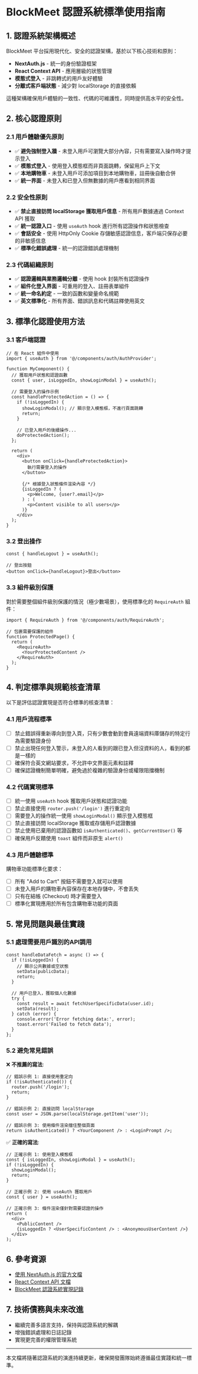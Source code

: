 # BlockMeet 認證系統標準使用指南

## 1. 認證系統架構概述

BlockMeet 平台採用現代化、安全的認證架構，基於以下核心技術和原則：

- **NextAuth.js** - 統一的身份驗證框架
- **React Context API** - 應用層級的狀態管理
- **模態式登入** - 非跳轉式的用戶友好體驗
- **分離式客戶端狀態** - 減少對 localStorage 的直接依賴

這種架構確保用戶體驗的一致性、代碼的可維護性，同時提供高水平的安全性。

## 2. 核心認證原則

### 2.1 用戶體驗優先原則

- ✅ **避免強制登入牆** - 未登入用戶可瀏覽大部分內容，只有需要寫入操作時才提示登入
- ✅ **模態式登入** - 使用登入模態框而非頁面跳轉，保留用戶上下文
- ✅ **本地購物車** - 未登入用戶可添加項目到本地購物車，註冊後自動合併
- ✅ **統一界面** - 未登入和已登入但無數據的用戶應看到相同界面

### 2.2 安全性原則

- ✅ **禁止直接訪問 localStorage 獲取用戶信息** - 所有用戶數據通過 Context API 獲取
- ✅ **統一認證入口** - 使用 `useAuth` hook 進行所有認證操作和狀態檢查
- ✅ **會話安全** - 使用 HttpOnly Cookie 存儲敏感認證信息，客戶端只保存必要的非敏感信息
- ✅ **標準化錯誤處理** - 統一的認證錯誤處理機制

### 2.3 代碼組織原則

- ✅ **認證邏輯與業務邏輯分離** - 使用 hook 封裝所有認證操作
- ✅ **組件化登入界面** - 可重用的登入、註冊表單組件
- ✅ **統一命名約定** - 一致的函數和變量命名規範
- ✅ **英文標準化** - 所有界面、錯誤訊息和代碼註釋使用英文

## 3. 標準化認證使用方法

### 3.1 客戶端認證

```tsx
// 在 React 組件中使用
import { useAuth } from '@/components/auth/AuthProvider';

function MyComponent() {
  // 獲取用戶狀態和認證函數
  const { user, isLoggedIn, showLoginModal } = useAuth();
  
  // 需要登入的操作示例
  const handleProtectedAction = () => {
    if (!isLoggedIn) {
      showLoginModal(); // 顯示登入模態框，不進行頁面跳轉
      return;
    }
    
    // 已登入用戶的後續操作...
    doProtectedAction();
  };
  
  return (
    <div>
      <button onClick={handleProtectedAction}>
        執行需要登入的操作
      </button>
      
      {/* 根據登入狀態條件渲染內容 */}
      {isLoggedIn ? (
        <p>Welcome, {user?.email}</p>
      ) : (
        <p>Content visible to all users</p>
      )}
    </div>
  );
}
```

### 3.2 登出操作

```tsx
const { handleLogout } = useAuth();

// 登出按鈕
<button onClick={handleLogout}>登出</button>
```

### 3.3 組件級別保護

對於需要整個組件級別保護的情況（極少數場景），使用標準化的 `RequireAuth` 組件：

```tsx
import { RequireAuth } from '@/components/auth/RequireAuth';

// 包裹需要保護的組件
function ProtectedPage() {
  return (
    <RequireAuth>
      <YourProtectedContent />
    </RequireAuth>
  );
}
```

## 4. 判定標準與規範核查清單

以下是評估認證實現是否符合標準的核查清單：

### 4.1 用戶流程標準

- [ ] 禁止錯誤得重新導向到登入頁，只有少數會動到會員遠端資料庫儲存的特定行為需要驗證身份
- [ ] 禁止出現任何登入警示，未登入的人看到的跟已登入但沒資料的人，看到的都是一樣的
- [ ] 確保符合英文網站要求，不允許中文界面元素和註釋
- [ ] 確保認證機制簡單明確，避免過於複雜的驗證身份或權限阻擋機制

### 4.2 代碼實現標準

- [ ] 統一使用 `useAuth` hook 獲取用戶狀態和認證功能
- [ ] 禁止直接使用 `router.push('/login')` 進行重定向
- [ ] 需要登入的操作統一使用 `showLoginModal()` 顯示登入模態框
- [ ] 禁止直接訪問 localStorage 獲取或存儲用戶認證數據
- [ ] 禁止使用已棄用的認證函數如 `isAuthenticated()`、`getCurrentUser()` 等
- [ ] 確保用戶反饋使用 `toast` 組件而非原生 `alert()`

### 4.3 用戶體驗標準

購物車功能標準化要求：
- [ ] 所有 "Add to Cart" 按鈕不需要登入就可以使用
- [ ] 未登入用戶的購物車內容保存在本地存儲中，不會丢失
- [ ] 只有在結帳 (Checkout) 時才需要登入
- [ ] 標準化實現應用於所有包含購物車功能的頁面

## 5. 常見問題與最佳實踐

### 5.1 處理需要用戶識別的API調用

```tsx
const handleDataFetch = async () => {
  if (!isLoggedIn) {
    // 顯示公共數據或空狀態
    setData(publicData);
    return;
  }
  
  // 用戶已登入，獲取個人化數據
  try {
    const result = await fetchUserSpecificData(user.id);
    setData(result);
  } catch (error) {
    console.error('Error fetching data:', error);
    toast.error('Failed to fetch data');
  }
};
```

### 5.2 避免常見錯誤

❌ **不推薦的寫法**:
```tsx
// 錯誤示例 1: 直接使用重定向
if (!isAuthenticated()) {
  router.push('/login');
  return;
}

// 錯誤示例 2: 直接訪問 localStorage
const user = JSON.parse(localStorage.getItem('user'));

// 錯誤示例 3: 使用條件渲染擋住整個頁面
return isAuthenticated() ? <YourComponent /> : <LoginPrompt />;
```

✅ **正確的寫法**:
```tsx
// 正確示例 1: 使用登入模態框
const { isLoggedIn, showLoginModal } = useAuth();
if (!isLoggedIn) {
  showLoginModal();
  return;
}

// 正確示例 2: 使用 useAuth 獲取用戶
const { user } = useAuth();

// 正確示例 3: 條件渲染僅針對需要認證的操作
return (
  <div>
    <PublicContent />
    {isLoggedIn ? <UserSpecificContent /> : <AnonymousUserContent />}
  </div>
);
```

## 6. 參考資源

- [使用 NextAuth.js 的官方文檔](https://next-auth.js.org/)
- [React Context API 文檔](https://reactjs.org/docs/context.html)
- [BlockMeet 認證系統實現記錄](./login-wall-fixes-progress.md)

## 7. 技術債務與未來改進

- 繼續完善多語言支持，保持與認證系統的解耦
- 增強錯誤處理和日誌記錄
- 實現更完善的權限管理系統

---

本文檔將隨著認證系統的演進持續更新，確保開發團隊始終遵循最佳實踐和統一標準。 